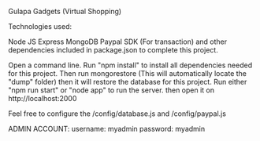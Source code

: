 Gulapa Gadgets (Virtual Shopping)

Technologies used:

Node JS
Express
MongoDB
Paypal SDK (For transaction)
and other dependencies included in
package.json to complete
this project.

Open a command line.
Run "npm install" to install all dependencies needed for this project.
Then run mongorestore (This will automatically locate the "dump" folder)
then it will restore the database for this project.
Run either "npm run start" or "node app" to run the server.
then open it on http://localhost:2000

Feel free to configure the /config/database.js and /config/paypal.js

ADMIN ACCOUNT:
username: myadmin
password: myadmin
